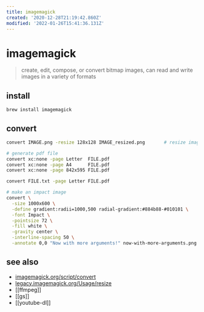 ```yaml
---
title: imagemagick
created: '2020-12-28T21:19:42.860Z'
modified: '2022-01-26T15:41:36.131Z'
---
```


# imagemagick

> create, edit, compose, or convert bitmap images, can read and write images in a variety of formats

## install

`brew install imagemagick`

## convert

```sh
convert IMAGE.png -resize 128x128 IMAGE_resized.png       # resize image

# generate pdf file
convert xc:none -page Letter  FILE.pdf
convert xc:none -page A4      FILE.pdf
convert xc:none -page 842x595 FILE.pdf

convert FILE.txt -page Letter FILE.pdf

# make an impact image
convert \
  -size 1000x600 \
  -define gradient:radii=1000,500 radial-gradient:#884b88-#010101 \
  -font Impact \
  -pointsize 72 \
  -fill white \
  -gravity center \
  -interline-spacing 50 \
  -annotate 0,0 "Now with more arguments!" now-with-more-arguments.png  
```

## see also

- [imagemagick.org/script/convert](https://imagemagick.org/script/convert.php)
- [legacy.imagemagick.org/Usage/resize](https://legacy.imagemagick.org/Usage/resize/)
- [[ffmpeg]]
- [[gs]]
- [[youtube-dl]]
